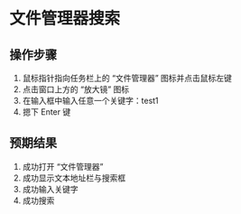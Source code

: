 # 文件管理器搜索

## 操作步骤

1. 鼠标指针指向任务栏上的 “文件管理器” 图标并点击鼠标左键
2. 点击窗口上方的 “放大镜” 图标
3. 在输入框中输入任意一个关键字：test1
4. 摁下 Enter 键

## 预期结果

1. 成功打开 “文件管理器”
2. 成功显示文本地址栏与搜索框
3. 成功输入关键字
4. 成功搜索
